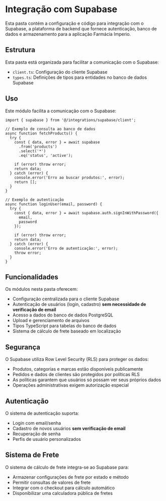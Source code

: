 
# Integração com Supabase

Esta pasta contém a configuração e código para integração com o Supabase, a plataforma de backend que fornece autenticação, banco de dados e armazenamento para a aplicação Farmácia Imperio.

## Estrutura

Esta pasta está organizada para facilitar a comunicação com o Supabase:

- `client.ts`: Configuração do cliente Supabase
- `types.ts`: Definições de tipos para entidades no banco de dados Supabase

## Uso

Este módulo facilita a comunicação com o Supabase:

```tsx
import { supabase } from '@/integrations/supabase/client';

// Exemplo de consulta ao banco de dados
async function fetchProducts() {
  try {
    const { data, error } = await supabase
      .from('products')
      .select('*')
      .eq('status', 'active');
      
    if (error) throw error;
    return data;
  } catch (error) {
    console.error('Erro ao buscar produtos:', error);
    return [];
  }
}

// Exemplo de autenticação
async function loginUser(email, password) {
  try {
    const { data, error } = await supabase.auth.signInWithPassword({
      email,
      password
    });
    
    if (error) throw error;
    return data;
  } catch (error) {
    console.error('Erro de autenticação:', error);
    throw error;
  }
}
```

## Funcionalidades

Os módulos nesta pasta oferecem:
- Configuração centralizada para o cliente Supabase
- Autenticação de usuários (login, cadastro) **sem necessidade de verificação de email**
- Acesso a dados do banco de dados PostgreSQL
- Upload e gerenciamento de arquivos
- Tipos TypeScript para tabelas do banco de dados
- Sistema de cálculo de frete baseado em localização

## Segurança

O Supabase utiliza Row Level Security (RLS) para proteger os dados:
- Produtos, categorias e marcas estão disponíveis publicamente
- Pedidos e dados de clientes são protegidos por políticas RLS
- As políticas garantem que usuários só possam ver seus próprios dados
- Operações administrativas exigem autorização especial

## Autenticação

O sistema de autenticação suporta:
- Login com email/senha
- Cadastro de novos usuários **sem verificação de email**
- Recuperação de senha
- Perfis de usuário personalizados

## Sistema de Frete

O sistema de cálculo de frete integra-se ao Supabase para:
- Armazenar configurações de frete por estado e método
- Permitir consultas de valores de frete
- Integrar com o checkout para cálculo automático
- Disponibilizar uma calculadora pública de fretes
